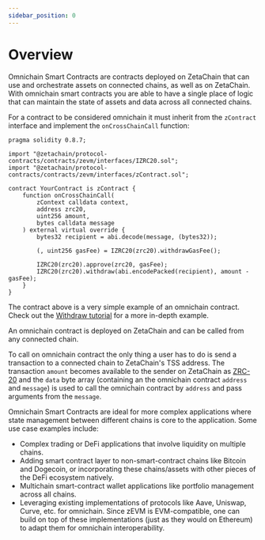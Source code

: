 ```yaml
---
sidebar_position: 0
---
```


# Overview

Omnichain Smart Contracts are contracts deployed on ZetaChain that can use and
orchestrate assets on connected chains, as well as on ZetaChain. With omnichain
smart contracts you are able to have a single place of logic that can maintain
the state of assets and data across all connected chains.

For a contract to be considered omnichain it must inherit from the `zContract`
interface and implement the `onCrossChainCall` function:

```solidity
pragma solidity 0.8.7;

import "@zetachain/protocol-contracts/contracts/zevm/interfaces/IZRC20.sol";
import "@zetachain/protocol-contracts/contracts/zevm/interfaces/zContract.sol";

contract YourContract is zContract {
    function onCrossChainCall(
        zContext calldata context,
        address zrc20,
        uint256 amount,
        bytes calldata message
    ) external virtual override {
        bytes32 recipient = abi.decode(message, (bytes32));

        (, uint256 gasFee) = IZRC20(zrc20).withdrawGasFee();

        IZRC20(zrc20).approve(zrc20, gasFee);
        IZRC20(zrc20).withdraw(abi.encodePacked(recipient), amount - gasFee);
    }
}
```

The contract above is a very simple example of an omnichain contract. Check out
the [Withdraw tutorial](/developers/omnichain/tutorials/withdraw) for a more
in-depth example.

An omnichain contract is deployed on ZetaChain and can be called from any
connected chain.

To call on omnichain contract the only thing a user has to do is send a
transaction to a connected chain to ZetaChain's TSS address. The transaction
`amount` becomes available to the sender on ZetaChain as
[ZRC-20](/developers/omnichain/zrc-20) and the `data` byte array (containing an
the omnichain contract `address` and `message`) is used to call the omnichain
contract by `address` and pass arguments from the `message`.

Omnichain Smart Contracts are ideal for more complex applications where state
management between different chains is core to the application. Some use case
examples include:

- Complex trading or DeFi applications that involve liquidity on multiple
  chains.
- Adding smart contract layer to non-smart-contract chains like Bitcoin and
  Dogecoin, or incorporating these chains/assets with other pieces of the DeFi
  ecosystem natively.
- Multichain smart-contract wallet applications like portfolio management across
  all chains.
- Leveraging existing implementations of protocols like Aave, Uniswap, Curve,
  etc. for omnichain. Since zEVM is EVM-compatible, one can build on top of
  these implementations (just as they would on Ethereum) to adapt them for
  omnichain interoperability.
